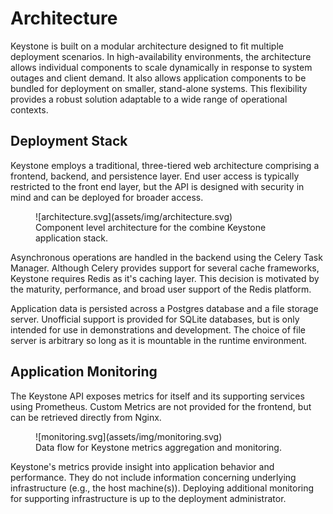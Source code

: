 # Architecture

Keystone is built on a modular architecture designed to fit multiple deployment scenarios. 
In high-availability environments, the architecture allows individual components to scale dynamically in response to system outages and client demand. 
It also allows application components to be bundled for deployment on smaller, stand-alone systems.
This flexibility provides a robust solution adaptable to a wide range of operational contexts.

## Deployment Stack

Keystone employs a traditional, three-tiered web architecture comprising a frontend, backend, and persistence layer.
End user access is typically restricted to the front end layer, but the API is designed with security in mind and can be deployed for broader access.

<figure markdown="span">
  ![architecture.svg](assets/img/architecture.svg)
  <figcaption>Component level architecture for the combine Keystone application stack.</figcaption>
</figure>

Asynchronous operations are handled in the backend using the Celery Task Manager.
Although Celery provides support for several cache frameworks, Keystone requires Redis as it's caching layer.
This decision is motivated by the maturity, performance, and broad user support of the Redis platform.

Application data is persisted across a Postgres database and a file storage server.
Unofficial support is provided for SQLite databases, but is only intended for use in demonstrations and development.
The choice of file server is arbitrary so long as it is mountable in the runtime environment.

## Application Monitoring

The Keystone API exposes metrics for itself and its supporting services using Prometheus.
Custom Metrics are not provided for the frontend, but can be retrieved directly from Nginx.

<figure markdown="span">
  ![monitoring.svg](assets/img/monitoring.svg)
  <figcaption>Data flow for Keystone metrics aggregation and monitoring.</figcaption>
</figure>

Keystone's metrics provide insight into application behavior and performance.
They do not include information concerning underlying infrastructure (e.g., the host machine(s)).
Deploying additional monitoring for supporting infrastructure is up to the deployment administrator.
